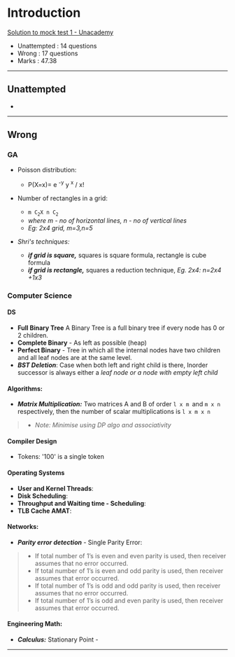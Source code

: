 # Introduction
[Solution to mock test 1 - Unacademy](https://unacademy.com/quiz/test-on-computer-science-engineering-and-it/6SPCBKE9UC/solutions/IPJW8M50554Y0JTPCPNN)
- Unattempted
: 14 questions
- Wrong
: 17 questions
- Marks
: 47.38
---
## Unattempted
- 
---
## Wrong
### GA
- Poisson distribution:
    - P(X=x)= e  <sup>-y</sup> y  <sup>x</sup> / x!

- Number of rectangles in a grid:
    - `m C`<sub>`2`</sub>`X n C`<sub>`2`</sub> 
    - *where m - no of horizontal lines, n - no of vertical lines*
    - *Eg: 2x4 grid, m=3,n=5*
- *Shri's techniques:*
    - ***if grid is square,*** squares is square formula, rectangle is cube formula
    - ***if grid is rectangle,*** squares a reduction technique, *Eg. 2x4: n=2x4 +1x3*
### Computer Science
#### DS
- **Full Binary Tree** A Binary Tree is a full binary tree if every node has 0 or 2 children.
- **Complete Binary** - As left as possible (heap)
- **Perfect Binary** - Tree in which all the internal nodes have two children and all leaf nodes are at the same level. 
- ***BST Deletion***: Case when both left and right child is there, Inorder successor is always either a *leaf node or a node with empty left child*
#### Algorithms:
- ***Matrix Multiplication:*** Two matrices A and B of order `l x m `and `m x n` respectively, then the number of scalar multiplications is `l x m x n`
>- *Note: Minimise using DP algo and associativity*
#### Compiler Design
- Tokens: '100' is a single token
#### Operating Systems
- **User and Kernel Threads**: 
- **Disk Scheduling**:
- **Throughput and Waiting time - Scheduling**:
- **TLB Cache AMAT**:
#### Networks:
- ***Parity error detection*** - Single Parity Error:
>- If total number of 1’s is even and even parity is used, then receiver assumes that no error occurred.
>- If total number of 1’s is even and odd parity is used, then receiver assumes that error occurred.
>- If total number of 1’s is odd and odd parity is used, then receiver assumes that no error occurred.
>- If total number of 1’s is odd and even parity is used, then receiver assumes that error occurred.

#### Engineering Math:
- ***Calculus:*** Stationary Point -
---


